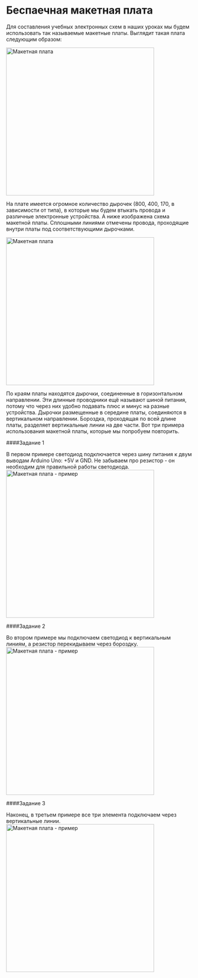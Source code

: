Беспаечная макетная плата
================================

Для составления учебных электронных схем в наших уроках мы будем использовать так называемые макетные платы. Выглядит такая плата следующим образом:

<img src="http://robotclass.ru/wp-content/uploads/2015/05/bb_empty_bb.png" alt="Макетная плата" style="width: 400px;"/>

На плате имеется огромное количество дырочек (800, 400, 170, в зависимости от типа), в которые мы будем втыкать провода и различные электронные устройства. А ниже изображена схема макетной платы. Сплошными линиями отмечены провода, проходящие внутри платы под соответствующими дырочками.

<img src="http://robotclass.ru/wp-content/uploads/2015/05/bb_wiring_bb.png" alt="Макетная плата" style="width: 400px;"/>

По краям платы находятся дырочки, соединенные в горизонтальном направлении. Эти длинные проводники ещё называют шиной питания, потому что через них удобно подавать плюс и минус на разные устройства. Дырочки размещенные в середине платы, соединяются в вертикальном направлении. Бороздка, проходящая по всей длине платы, разделяет вертикальные линии на две части. Вот три примера использования макетной платы, которые мы попробуем повторить.

####Задание 1

В первом примере светодиод подключается через шину питания к двум выводам Arduino Uno: +5V и GND. Не забываем про резистор - он необходим для правильной работы светодиода.
<img src="http://robotclass.ru/wp-content/uploads/2015/05/bb_example_1_bb.png" alt="Макетная плата - пример" style="width: 400px;"/>

####Задание 2

Во втором примере мы подключаем светодиод к вертикальным линиям, а резистор перекидываем через бороздку.
<img src="http://robotclass.ru/wp-content/uploads/2015/05/bb_example_2_bb.png" alt="Макетная плата - пример" style="width: 400px;"/>

####Задание 3

Наконец, в третьем примере все три элемента подключаем через вертикальные линии.
<img src="http://robotclass.ru/wp-content/uploads/2015/05/bb_example_3_bb.png" alt="Макетная плата - пример" style="width: 400px;"/>


